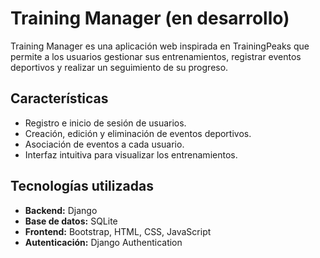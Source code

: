 # Training Manager (en desarrollo)

Training Manager es una aplicación web inspirada en TrainingPeaks que permite a los usuarios gestionar sus entrenamientos, registrar eventos deportivos y realizar un seguimiento de su progreso.

## Características

- Registro e inicio de sesión de usuarios.
- Creación, edición y eliminación de eventos deportivos.
- Asociación de eventos a cada usuario.
- Interfaz intuitiva para visualizar los entrenamientos.

## Tecnologías utilizadas

- **Backend:** Django
- **Base de datos:** SQLite
- **Frontend:** Bootstrap, HTML, CSS, JavaScript
- **Autenticación:** Django Authentication
